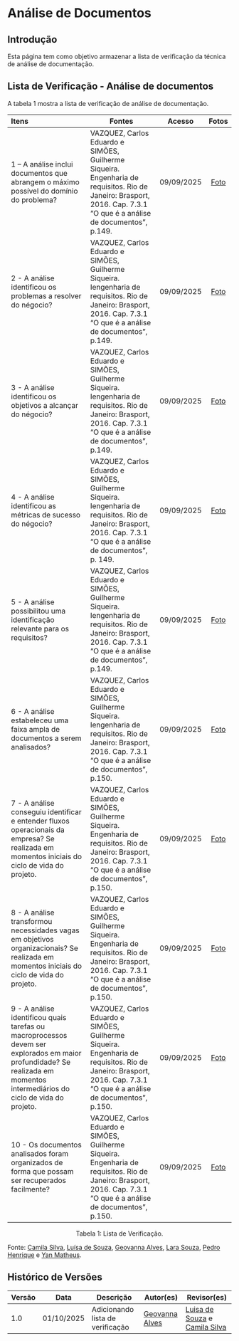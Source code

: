 # Análise de Documentos

## Introdução

Esta página tem como objetivo armazenar a lista de verificação da técnica de análise de documentação.

## Lista de Verificação - Análise de documentos

A tabela 1 mostra a lista de verificação de análise de documentação.

| Itens                                                                                                                                                                       | Fontes                                                                                                                                                                 |   Acesso   |                       Fotos                       |
| :-------------------------------------------------------------------------------------------------------------------------------------------------------------------------- | ---------------------------------------------------------------------------------------------------------------------------------------------------------------------- | :--------: | :-----------------------------------------------: |
| 1 – A análise inclui documentos que abrangem o máximo possível do domínio do problema?                                                                                      | VAZQUEZ, Carlos Eduardo e SIMÕES, Guilherme Siqueira. Engenharia de requisitos. Rio de Janeiro: Brasport, 2016. Cap. 7.3.1 “O que é a análise de documentos”, p.149.   | 09/09/2025 | [Foto](https://i.postimg.cc/nzfvVK2R/image-9.jpg) |
| 2 \- A análise identificou os problemas a resolver do négocio?                                                                                                              | VAZQUEZ, Carlos Eduardo e SIMÕES, Guilherme Siqueira. Iengenharia de requisitos. Rio de Janeiro: Brasport, 2016. Cap. 7.3.1 “O que é a análise de documentos”, p.149.  | 09/09/2025 |  [Foto](https://i.postimg.cc/pXsrpV0Z/image.jpg)  |
| 3 \- A análise identificou os objetivos a alcançar do négocio?                                                                                                              | VAZQUEZ, Carlos Eduardo e SIMÕES, Guilherme Siqueira. Iengenharia de requisitos. Rio de Janeiro: Brasport, 2016. Cap. 7.3.1 “O que é a análise de documentos”, p.149.  | 09/09/2025 | [Foto](https://i.postimg.cc/zGRs95cd/image-2.jpg) |
| 4 \- A análise identificou as métricas de sucesso do négocio?                                                                                                               | VAZQUEZ, Carlos Eduardo e SIMÕES, Guilherme Siqueira. Iengenharia de requisitos. Rio de Janeiro: Brasport, 2016. Cap. 7.3.1 “O que é a análise de documentos”, p. 149. | 09/09/2025 | [Foto](https://i.postimg.cc/zGRs95cd/image-2.jpg) |
| 5 \- A análise possibilitou uma identificação relevante para os requisitos?                                                                                                 | VAZQUEZ, Carlos Eduardo e SIMÕES, Guilherme Siqueira. Iengenharia de requisitos. Rio de Janeiro: Brasport, 2016. Cap. 7.3.1 “O que é a análise de documentos”, p.149.  | 09/09/2025 | [Foto](https://i.postimg.cc/433wc1Rt/image-3.jpg) |
| 6 \- A análise estabeleceu uma faixa ampla de documentos a serem analisados?                                                                                                | VAZQUEZ, Carlos Eduardo e SIMÕES, Guilherme Siqueira. Iengenharia de requisitos. Rio de Janeiro: Brasport, 2016. Cap. 7.3.1 “O que é a análise de documentos”, p.150.  | 09/09/2025 | [Foto](https://i.postimg.cc/sgW3r5Np/image-4.jpg) |
| 7 \- A análise conseguiu identificar e entender fluxos operacionais da empresa? Se realizada em momentos iniciais do ciclo de vida do projeto.                              | VAZQUEZ, Carlos Eduardo e SIMÕES, Guilherme Siqueira. Engenharia de requisitos. Rio de Janeiro: Brasport, 2016. Cap. 7.3.1 “O que é a análise de documentos”, p.150.   | 09/09/2025 | [Foto](https://i.postimg.cc/9QQNP2GG/image-5.jpg) |
| 8 \- A análise transformou necessidades vagas em objetivos organizacionais? Se realizada em momentos iniciais do ciclo de vida do projeto.                                  | VAZQUEZ, Carlos Eduardo e SIMÕES, Guilherme Siqueira. Engenharia de requisitos. Rio de Janeiro: Brasport, 2016. Cap. 7.3.1 “O que é a análise de documentos”, p.150.   | 09/09/2025 | [Foto](https://i.postimg.cc/L5q8gwx8/image-6.jpg) |
| 9 \- A análise identificou quais tarefas ou macroprocessos devem ser explorados em maior profundidade? Se realizada em momentos intermediários do ciclo de vida do projeto. | VAZQUEZ, Carlos Eduardo e SIMÕES, Guilherme Siqueira. Engenharia de requisitos. Rio de Janeiro: Brasport, 2016. Cap. 7.3.1 “O que é a análise de documentos”, p.150.   | 09/09/2025 | [Foto](https://i.postimg.cc/rwhygq7c/image-7.jpg) |
| 10 \- Os documentos analisados foram organizados de forma que possam ser recuperados facilmente?                                                                            | VAZQUEZ, Carlos Eduardo e SIMÕES, Guilherme Siqueira. Engenharia de requisitos. Rio de Janeiro: Brasport, 2016. Cap. 7.3.1 “O que é a análise de documentos”, p.150.   | 09/09/2025 | [Foto](https://i.postimg.cc/CLqbWQwz/image-8.jpg) |

<figcaption align="center">Tabela 1: Lista de Verificação.</figcaption>

Fonte: [Camila Silva](https://github.com/CamilaSilvaC), [Luísa de Souza](https://github.com/luisa12ll), [Geovanna Alves](https://github.com/GeovannaUmbelino), [Lara Souza](https://github.com/mel14-hub), [Pedro Henrique](https://github.com/pedrohpsantos) e [Yan Matheus](https://github.com/Yanmatheus0812).

## Histórico de Versões

| Versão | Data       | Descrição                        | Autor(es)                                             | Revisor(es)                                                                                      |
| ------ | ---------- | -------------------------------- | ----------------------------------------------------- | ------------------------------------------------------------------------------------------------ |
| 1.0    | 01/10/2025 | Adicionando lista de verificação | [Geovanna Alves](https://github.com/GeovannaUmbelino) | [Luisa de Souza](https://github.com/Luisa12ll) e [Camila Silva](https://github.com/CamilaSilvaC) |

